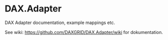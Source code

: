 # DAX.Adapter

DAX Adapter documentation, example mappings etc.

See wiki: https://github.com/DAXGRID/DAX.Adapter/wiki for dokumentation.
